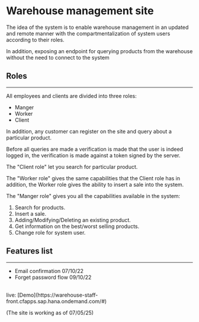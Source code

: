 <h1>Warehouse management site</h1>
<p>The idea of the system is to enable warehouse management in an updated 
and remote manner with the compartmentalization of system users according to 
their roles.</p>
<p>In addition, exposing an endpoint for querying products from the warehouse without the need to connect to the system</p>

<h2>Roles</h2>
<hr>
<p>
All employees and clients are divided into three roles:
</p>
<ul><li>Manger</li><li>Worker</li><li>Client</li></ul>
<p>In addition, any customer can register on the site and query about a 
particular product.</p>
<p>Before all queries are made a verification is made that the user is indeed 
logged in, the verification is made against a token signed by the server.
</p>

<p>The "Client role" let you search for particular product.</p>
<p>The "Worker role" gives the same capabilities that the Client role 
has in addition, the Worker role gives the ability to insert a sale into the 
system.
</p>
<p>The "Manger role" gives you all the capabilities available in the system:</p>
<ol><li>Search for products.</li><li>Insert a 
sale.</li><li>Adding/Modifying/Deleting an 
existing product.</li><li>Get information on the best/worst selling products.
</li><li>Change role for system user.
</li></ol>

<h2>Features list</h2>
<hr>
<ul>
<li>Email confirmation 07/10/22</li>
<li>Forget password flow 09/10/22</li>

</ul>

<br>
live: [Demo](https://warehouse-staff-front.cfapps.sap.hana.ondemand.com/#)
<p>(The site is working as of 07/05/25)</p>

